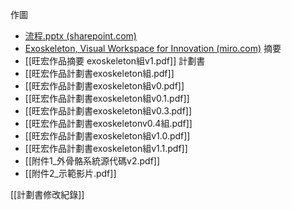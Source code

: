 作圖
- [流程.pptx (sharepoint.com)](https://nycu1-my.sharepoint.com/:p:/g/personal/p7p7_be10_m365_nycu_edu_tw/EV7PYtoGjd9IqOibFw5prWQBzADmWYIF0Nwj4yb9z3aPDA?rtime=-YuIYkIP3Eg)
- [Exoskeleton, Visual Workspace for Innovation (miro.com)](https://miro.com/app/board/uXjVN8HYlg0=/)
摘要
- [[旺宏作品摘要 exoskeleton組v1.pdf]]
計劃書
- [[旺宏作品計劃書exoskeleton組.pdf]]
- [[旺宏作品計劃書exoskeleton組v0.pdf]]
- [[旺宏作品計劃書exoskeleton組v0.1.pdf]]
- [[旺宏作品計劃書exoskeleton組v0.3.pdf]]
- [[旺宏作品計劃書exoskeletonv0.4組.pdf]]
- [[旺宏作品計劃書exoskeleton組v1.0.pdf]]
- [[旺宏作品計劃書exoskeleton組v1.1.pdf]]
- [[附件1_外骨骼系統源代碼v2.pdf]]
- [[附件2_示範影片.pdf]]

[[計劃書修改紀錄]]